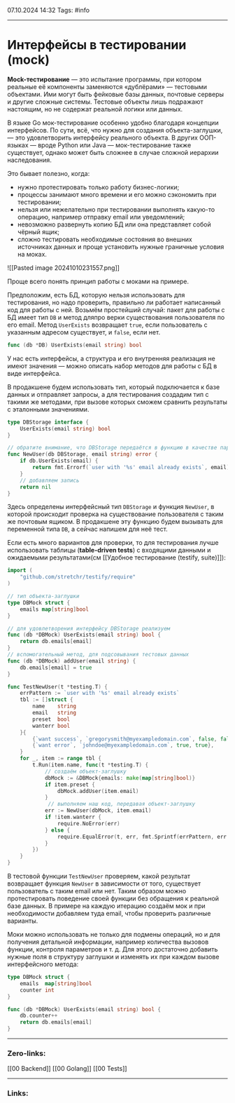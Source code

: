 07.10.2024 14:32
Tags: #info

---
# Интерфейсы в тестировании (mock)

**Mock-тестирование** — это испытание программы, при котором реальные её компоненты заменяются «дублёрами» — тестовыми объектами. Ими могут быть фейковые базы данных, почтовые серверы и другие сложные системы. Тестовые объекты лишь подражают настоящим, но не содержат реальной логики или данных.

В языке Go мок-тестирование особенно удобно благодаря концепции интерфейсов. По сути, всё, что нужно для создания объекта-заглушки, — это удовлетворить интерфейсу реального объекта. В других ООП-языках — вроде Python или Java — мок-тестирование также существует, однако может быть сложнее в случае сложной иерархии наследования.

Это бывает полезно, когда:

- нужно протестировать только работу бизнес-логики;
- процессы занимают много времени и его можно сэкономить при тестировании;
- нельзя или нежелательно при тестировании выполнять какую-то операцию, например отправку email или уведомлений;
- невозможно развернуть копию БД или она представляет собой чёрный ящик;
- сложно тестировать необходимые состояния во внешних источниках данных и проще установить нужные граничные условия на моках.

![[Pasted image 20241010231557.png]]

Проще всего понять принцип работы с моками на примере.

Предположим, есть БД, которую нельзя использовать для тестирования, но надо проверить, правильно ли работает написанный код для работы с ней. Возьмём простейший случай: пакет для работы с БД имеет тип `DB` и метод дляпро верки существования пользователя по его email. Метод `UserExists` возвращает `true`, если пользователь с указанным адресом существует, и `false`, если нет.

```go
func (db *DB) UserExists(email string) bool
```

У нас есть интерфейсы, а структура и его внутренняя реализация не имеют значения — можно описать набор методов для работы с БД в виде интерфейса.

В продакшене будем использовать тип, который подключается к базе данных и отправляет запросы, а для тестирования создадим тип с такими же методами, при вызове которых сможем сравнить результаты с эталонными значениями.

```go
type DBStorage interface {
    UserExists(email string) bool
}

// обратите внимание, что DBStorage передаётся в функцию в качестве параметра, таким образом мы можем при тестировании подменить реальную БД тестовой заглушкой.
func NewUser(db DBStorage, email string) error {
    if db.UserExists(email) {
        return fmt.Errorf(`user with '%s' email already exists`, email)
    }
    // добавляем запись
    return nil
}
```

Здесь определены интерфейсный тип `DBStorage` и функция `NewUser`, в которой происходит проверка на существование пользователя с таким же почтовым ящиком. В продакшене эту функцию будем вызывать для переменной типа `DB`, а сейчас напишем для неё тест.

Если есть много вариантов для проверки, то для тестирования лучше использовать таблицы (**table-driven tests**) с входящими данными и ожидаемыми результатами(см [[Удобное тестирование (testify, suite)]]):
```go
import (
    "github.com/stretchr/testify/require"
)

// тип объекта-заглушки
type DBMock struct {
    emails map[string]bool
}

// для удовлетворения интерфейсу DBStorage реализуем  
func (db *DBMock) UserExists(email string) bool {
    return db.emails[email]
}
// вспомогательный метод, для подсовывания тестовых данных
func (db *DBMock) addUser(email string) {
    db.emails[email] = true
}

func TestNewUser(t *testing.T) {
    errPattern := `user with '%s' email already exists`
    tbl := []struct {
        name    string
        email   string
        preset  bool
        wanterr bool
    }{
        {`want success`, `gregorysmith@myexampledomain.com`, false, false},
        {`want error`, `johndoe@myexampledomain.com`, true, true},
    }
    for _, item := range tbl {
        t.Run(item.name, func(t *testing.T) {
            // создаём объект-заглушку 
            dbMock := &DBMock{emails: make(map[string]bool)}
            if item.preset {
                dbMock.addUser(item.email)
            }
             // выполняем наш код, передавая объект-заглушку
            err := NewUser(dbMock, item.email)
            if !item.wanterr {
                require.NoError(err)
            } else {
                require.EqualError(t, err, fmt.Sprintf(errPattern, err.email))
            }
        })
    }
}
```
В тестовой функции `TestNewUser` проверяем, какой результат возвращает функция `NewUser` в зависимости от того, существует пользователь с таким email или нет. Таким образом можно протестировать поведение своей функции без обращения к реальной базе данных. В примере на каждую итерацию создаём мок и при необходимости добавляем туда email, чтобы проверить различные варианты.

Моки можно использовать не только для подмены операций, но и для получения детальной информации, например количества вызовов функции, контроля параметров и т. д. Для этого достаточно добавить нужные поля в структуру заглушки и изменять их при каждом вызове интерфейсного метода:

```go
type DBMock struct {
    emails  map[string]bool
    counter int
}

func (db *DBMock) UserExists(email string) bool {
    db.counter++
    return db.emails[email]
}
```

---
### Zero-links:
[[00 Backend]] [[00 Golang]] [[00 Tests]]

---
### Links: